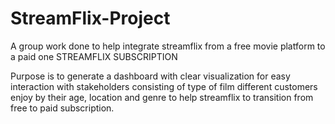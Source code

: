 # StreamFlix-Project
A group work done to help integrate streamflix from a free movie platform to a paid one
STREAMFLIX SUBSCRIPTION

Purpose is to generate a dashboard with clear visualization for easy interaction
with stakeholders consisting of type of film different customers enjoy by their age, 
location and genre to help streamflix to transition from free to paid subscription.
